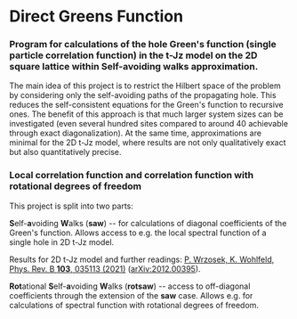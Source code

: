 # Direct Greens Function

### Program for calculations of the hole Green's function (single particle correlation function) in the t-Jz model on the 2D square lattice within Self-avoiding walks approximation.

The main idea of this project is to restrict the Hilbert space of the problem by considering only the self-avoiding paths of the propagating hole. This reduces the self-consistent equations for the Green's function to recursive ones. The benefit of this approach is that much larger system sizes can be investigated (even several hundred sites compared to around 40 achievable through exact diagonalization). At the same time, approximations are minimal for the 2D t-Jz model, where results are not only qualitatively exact but also quantitatively precise. 

### Local correlation function and correlation function with rotational degrees of freedom

This project is split into two parts:

**S**elf-**a**voiding **W**alks (**saw**) -- for calculations of diagonal coefficients of the Green's function. Allows access to e.g. the local spectral function of a single hole in 2D t-Jz model. 

Results for 2D t-Jz model and further readings: [P. Wrzosek, K. Wohlfeld, Phys. Rev. B **103**, 035113 (2021)](https://doi.org/10.1103/PhysRevB.103.035113) ([arXiv:2012.00395](https://arxiv.org/abs/2012.00395)).

**Rot**ational **S**elf-**a**voiding **W**alks (**rotsaw**) -- access to off-diagonal coefficients through the extension of the **saw** case. Allows e.g. for calculations of spectral function with rotational degrees of freedom. 
